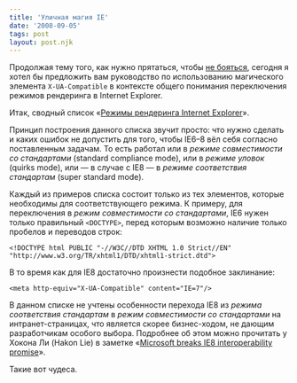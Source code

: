```yaml
---
title: 'Уличная магия IE'
date: '2008-09-05'
tags: post
layout: post.njk
---
```


Продолжая тему того, как нужно прятаться, чтобы [не бояться](/2008/08/im-not-coward-but-hell/), сегодня я хотел бы предложить вам руководство по использованию магического элемента `X-UA-Compatible` в контексте общего понимания переключения режимов рендеринга в Internet Explorer.

Итак, сводный список «[Режимы рендеринга Internet Explorer](demo/)».

Принцип построения данного списка звучит просто: что нужно сделать и каких ошибок не допустить для того, чтобы IE6–8 вёл себя согласно поставленным задачам. То есть работал или в _режиме совместимости со стандартами_ (standard compliance mode), или в _режиме уловок_ (quirks mode), или — в случае с IE8 — в _режиме соответствия стандартам_ (super standard mode).

Каждый из примеров списка состоит только из тех элементов, которые необходимы для соответствующего режима. К примеру, для переключения в _режим совместимости со стандартами_, IE6 нужен только правильный `<DOCTYPE>`, перед которым возможно наличие только пробелов и переводов строк:

    <!DOCTYPE html PUBLIC "-//W3C//DTD XHTML 1.0 Strict//EN"
    "http://www.w3.org/TR/xhtml1/DTD/xhtml1-strict.dtd">

В то время как для IE8 достаточно произнести подобное заклинание:

    <meta http-equiv="X-UA-Compatible" content="IE=7"/>

В данном списке не учтены особенности перехода IE8 из _режима соответствия стандартам_ в _режим совместимости со стандартами_ на интранет-страницах, что является скорее бизнес-ходом, не дающим разработчикам особого выбора. Подробнее об этом можно прочитать у Хокона Ли (Hakon Lie) в заметке «[Microsoft breaks IE8 interoperability promise](http://www.theregister.co.uk/2008/08/29/hakon_lie_ie8_interoperability/)».

Такие вот чудеса.
